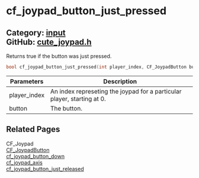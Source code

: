 [//]: # (This file is automatically generated by Cute Framework's docs parser.)
[//]: # (Do not edit this file by hand!)
[//]: # (See: https://github.com/RandyGaul/cute_framework/blob/master/samples/docs_parser.cpp)
[](../header.md ':include')

# cf_joypad_button_just_pressed

Category: [input](/api_reference?id=input)  
GitHub: [cute_joypad.h](https://github.com/RandyGaul/cute_framework/blob/master/include/cute_joypad.h)  
---

Returns true if the button was just pressed.

```cpp
bool cf_joypad_button_just_pressed(int player_index, CF_JoypadButton button);
```

Parameters | Description
--- | ---
player_index | An index represeting the joypad for a particular player, starting at 0.
button | The button.

## Related Pages

CF_Joypad  
[CF_JoypadButton](/input/cf_joypadbutton.md)  
[cf_joypad_button_down](/input/cf_joypad_button_down.md)  
[cf_joypad_axis](/input/cf_joypad_axis.md)  
[cf_joypad_button_just_released](/input/cf_joypad_button_just_released.md)  

